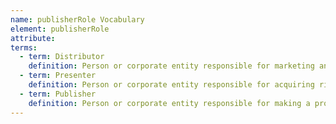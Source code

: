 ```yaml
---
name: publisherRole Vocabulary
element: publisherRole
attribute:
terms:
  - term: Distributor
    definition: Person or corporate entity responsible for marketing and arranging for the release, exhibition, and/or distribution of a production. A distributor may deal with only particular areas of distribution, such as cinematic, home video, or digital; this should be identified in an annotation.
  - term: Presenter
    definition: Person or corporate entity responsible for acquiring rights to the source media, packaging it, and offering it to the publisher or distributor.
  - term: Publisher
    definition: Person or corporate entity responsible for making a production available.
---
```

